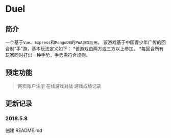 # Duel
## 简介
一个基于`Vue`、`Express`和`MongoDB`的`PWA游戏应用`。
该游戏基于中国青少年广传的回合制“手”游，基本玩法定义如下：
*该游戏由两方或三方以上参加。
*每回合所有玩家同时打出一种手势，手势需符合规则。
## 预定功能
> 网页账户注册
> 在线游戏对战
> 游戏成绩记录
## 更新记录
### 2018.5.8
创建 README.md
